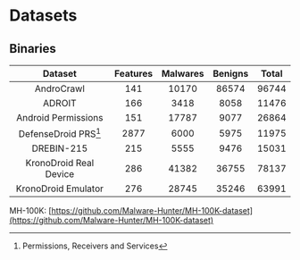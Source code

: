 # Datasets

## Binaries

|         Dataset          | Features | Malwares | Benigns | Total |
|:------------------------:|:--------:|:--------:|:-------:|:-----:|
|       AndroCrawl         |    141   |   10170  |  86574  | 96744 |
|         ADROIT           |    166   |    3418  |   8058  | 11476 |
|   Android Permissions    |    151   |   17787  |   9077  | 26864 |
|  DefenseDroid PRS[^PRS]  |   2877   |   6000   |   5975  | 11975 |
|       DREBIN-215         |   215    |   5555   |   9476  | 15031 |
|  KronoDroid Real Device  |   286    |   41382  |  36755  | 78137 |
|    KronoDroid Emulator   |   276    |   28745  |  35246  | 63991 |

[^PRS]: Permissions, Receivers and Services 

MH-100K: [https://github.com/Malware-Hunter/MH-100K-dataset](https://github.com/Malware-Hunter/MH-100K-dataset)
